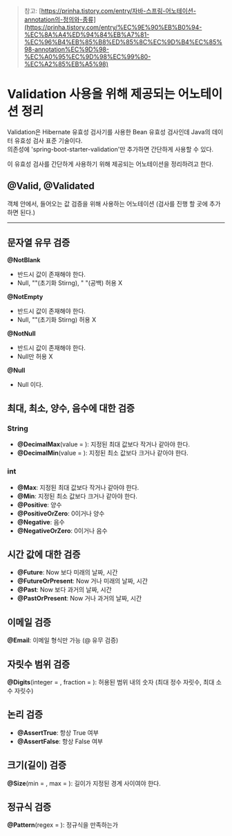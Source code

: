 >참고: [https://prinha.tistory.com/entry/자바-스프링-어노테이션-annotation의-정의와-종류](https://prinha.tistory.com/entry/%EC%9E%90%EB%B0%94-%EC%8A%A4%ED%94%84%EB%A7%81-%EC%96%B4%EB%85%B8%ED%85%8C%EC%9D%B4%EC%85%98-annotation%EC%9D%98-%EC%A0%95%EC%9D%98%EC%99%80-%EC%A2%85%EB%A5%98)
# Validation 사용을 위해 제공되는 어노테이션 정리

Validation은 Hibernate 유효성 검사기를 사용한 Bean 유효성 검사인데 Java의 데이터 유효성 검사 표준 기술이다. <br>
의존성에 'spring-boot-starter-validation'만 추가하면 간단하게 사용할 수 있다. <br>

이 유효성 검사를 간단하게 사용하기 위해 제공되는 어노테이션을 정리하려고 한다.

## @Valid, @Validated

객체 안에서, 들어오는 값 검증을 위해 사용하는 어노테이션 (검사를 진행 할 곳에 추가하면 된다.)

-----

## 문자열 유무 검증

**@NotBlank** 
  - 반드시 값이 존재해야 한다.
  - Null, ""(초기화 Stirng), " "(공백) 허용 X

**@NotEmpty**
  - 반드시 값이 존재해야 한다.
  - Null, ""(초기화 Stirng) 허용 X

**@NotNull**
  - 반드시 값이 존재해야 한다.
  - Null만 허용 X
 
**@Null**
  - Null 이다.

## 최대, 최소, 양수, 음수에 대한 검증

### String

- **@DecimalMax**(value = ): 지정된 최대 값보다 작거나 같아야 한다.
- **@DecimalMin**(value = ): 지정된 최소 값보다 크거나 같아야 한다.

### int

- **@Max**: 지정된 최대 값보다 작거나 같아야 한다.
- **@Min**: 지정된 최소 값보다 크거나 같아야 한다.
- **@Positive**: 양수
- **@PositiveOrZero**: 0이거나 양수
- **@Negative**: 음수
- **@NegativeOrZero**: 0이거나 음수

## 시간 값에 대한 검증
     
- **@Future**: Now 보다 미래의 날짜, 시간
- **@FutureOrPresent**: Now 거나 미래의 날짜, 시간
- **@Past**: Now 보다 과거의 날짜, 시간
- **@PastOrPresent**: Now 거나 과거의 날짜, 시간

## 이메일 검증

**@Email**: 이메일 형식만 가능 (@ 유무 검증)

## 자릿수 범위 검증

**@Digits**(integer = , fraction = ): 허용된 범위 내의 숫자 (최대 정수 자릿수, 최대 소수 자릿수)

## 논리 검증

- **@AssertTrue**: 항상 True 여부
- **@AssertFalse**: 항상 False 여부

## 크기(길이) 검증

**@Size**(min = , max = ): 길이가 지정된 경계 사이여야 한다.

## 정규식 검증

**@Pattern**(regex = ): 정규식을 만족하는가